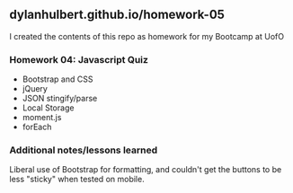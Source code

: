## dylanhulbert.github.io/homework-05
I created the contents of this repo as homework for my Bootcamp at UofO
### Homework 04: Javascript Quiz
* Bootstrap and CSS
* jQuery
* JSON stingify/parse
* Local Storage
* moment.js
* forEach
### Additional notes/lessons learned
Liberal use of Bootstrap for formatting, and couldn't get the buttons to be less "sticky" when tested on mobile.